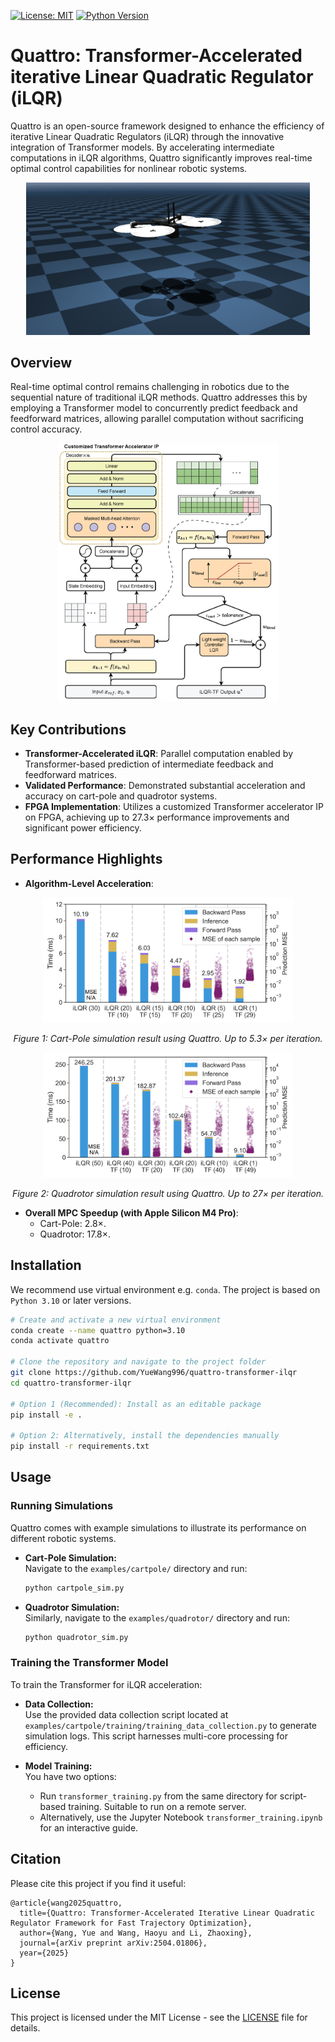 [![License: MIT](https://img.shields.io/badge/License-MIT-yellow.svg)](LICENSE)
[![Python Version](https://img.shields.io/badge/Python-3.10-blue.svg)](https://www.python.org/downloads/release/python-310/)


# Quattro: Transformer-Accelerated iterative Linear Quadratic Regulator (iLQR)

Quattro is an open-source framework designed to enhance the efficiency of iterative Linear Quadratic Regulators (iLQR) through the innovative integration of Transformer models. By accelerating intermediate computations in iLQR algorithms, Quattro significantly improves real-time optimal control capabilities for nonlinear robotic systems.

<div align="center">
  <img src="figures/mujoco_quadrotor.png" alt="Cart-pole and Quadrotor Visualization" style="max-width:90%; height:auto;">
</div>

## Overview

Real-time optimal control remains challenging in robotics due to the sequential nature of traditional iLQR methods. Quattro addresses this by employing a Transformer model to concurrently predict feedback and feedforward matrices, allowing parallel computation without sacrificing control accuracy.

<div align="center">
  <img src="figures/arch-ilqr-tf.png" alt="Architecture Overview" style="max-width:70%; height:auto;">
</div>


## Key Contributions
- **Transformer-Accelerated iLQR**: Parallel computation enabled by Transformer-based prediction of intermediate feedback and feedforward matrices.
- **Validated Performance**: Demonstrated substantial acceleration and accuracy on cart-pole and quadrotor systems.
- **FPGA Implementation**: Utilizes a customized Transformer accelerator IP on FPGA, achieving up to 27.3× performance improvements and significant power efficiency.

## Performance Highlights
- **Algorithm-Level Acceleration**:
<div align="center"> <img src="figures/cartpole_result.png" alt="Cart-Pole Simulation Result" width="400"/> <p><em>Figure 1: Cart-Pole simulation result using Quattro. Up to 5.3× per iteration.</em></p> </div> <div align="center"> <img src="figures/quadrotor_result.png" alt="Quadrotor Simulation Result" width="400"/> <p><em>Figure 2: Quadrotor simulation result using Quattro. Up to 27× per iteration.</em></p> </div>

- **Overall MPC Speedup (with Apple Silicon M4 Pro)**:
  - Cart-Pole: 2.8×.
  - Quadrotor: 17.8×.

## Installation
We recommend use virtual environment e.g. `conda`. The project is based on `Python 3.10` or later versions.

```bash
# Create and activate a new virtual environment
conda create --name quattro python=3.10
conda activate quattro

# Clone the repository and navigate to the project folder
git clone https://github.com/YueWang996/quattro-transformer-ilqr
cd quattro-transformer-ilqr

# Option 1 (Recommended): Install as an editable package
pip install -e .

# Option 2: Alternatively, install the dependencies manually
pip install -r requirements.txt
```


## Usage

### Running Simulations

Quattro comes with example simulations to illustrate its performance on different robotic systems.

- **Cart-Pole Simulation:**  
  Navigate to the `examples/cartpole/` directory and run:

  ```bash
  python cartpole_sim.py
  ```

- **Quadrotor Simulation:**  
  Similarly, navigate to the `examples/quadrotor/` directory and run:

  ```bash
  python quadrotor_sim.py
  ```

### Training the Transformer Model

To train the Transformer for iLQR acceleration:

- **Data Collection:**  
  Use the provided data collection script located at `examples/cartpole/training/training_data_collection.py` to generate simulation logs. This script harnesses multi-core processing for efficiency.

- **Model Training:**  
  You have two options:
  - Run `transformer_training.py` from the same directory for script-based training. Suitable to run on a remote server.
  - Alternatively, use the Jupyter Notebook `transformer_training.ipynb` for an interactive guide.


## Citation
Please cite this project if you find it useful:
```
@article{wang2025quattro,
  title={Quattro: Transformer-Accelerated Iterative Linear Quadratic Regulator Framework for Fast Trajectory Optimization},
  author={Wang, Yue and Wang, Haoyu and Li, Zhaoxing},
  journal={arXiv preprint arXiv:2504.01806},
  year={2025}
}
```

## License
This project is licensed under the MIT License - see the [LICENSE](LICENSE) file for details.

